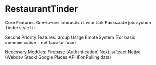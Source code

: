 # RestaurantTinder

Core Features:
One-to-one interaction
Invite Link
Passscode join system
Tinder style UI

Second Priority Features:
Group Usage
Emote System (For basic communication if not face-to-face)


Necessary Modules:
Firebase (Authentication)
Next.js/React Native (Webdev Stack)
Google Places API (For Pulling data)
